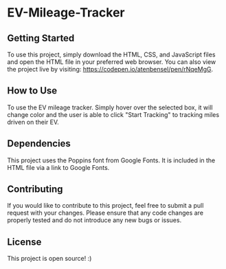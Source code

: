 # EV-Mileage-Tracker

## Getting Started
To use this project, simply download the HTML, CSS, and JavaScript files and open the HTML file in your preferred web browser. You can also view the project live by visiting: https://codepen.io/atenbensel/pen/rNqeMgG.

## How to Use
To use the EV mileage tracker. Simply hover over the selected box, it will change color and the user is able to click "Start Tracking" to tracking miles driven on their EV.

## Dependencies
This project uses the Poppins font from Google Fonts. It is included in the HTML file via a link to Google Fonts.

## Contributing
If you would like to contribute to this project, feel free to submit a pull request with your changes. Please ensure that any code changes are properly tested and do not introduce any new bugs or issues.

## License
This project is open source! :)

